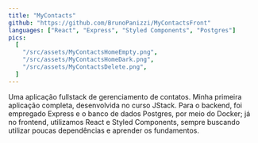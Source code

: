 ```yaml
---
title: "MyContacts"
github: "https://github.com/BrunoPanizzi/MyContactsFront"
languages: ["React", "Express", "Styled Components", "Postgres"]
pics:
  [
    "/src/assets/MyContactsHomeEmpty.png",
    "/src/assets/MyContactsHomeDark.png",
    "/src/assets/MyContactsDelete.png",
  ]
---
```


Uma aplicação fullstack de gerenciamento de contatos. Minha primeira aplicação completa, desenvolvida no curso JStack. Para o backend, foi empregado Express e o banco de dados Postgres, por meio do Docker; já no frontend, utilizamos React e Styled Components, sempre buscando utilizar poucas dependências e aprender os fundamentos.
